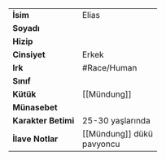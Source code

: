 |  |  |  
|---|---|  
| **İsim** | Elias|  
| **Soyadı** | |  
| **Hizip** | |  
| **Cinsiyet** | Erkek|  
| **Irk** | #Race/Human|  
| **Sınıf** | |  
| **Kütük** | [[Mündung]]|  
| **Münasebet** | |  
| **Karakter Betimi** | 25-30 yaşlarında|  
| **İlave Notlar** | [[Mündung]] dükü<br>pavyoncu|  
